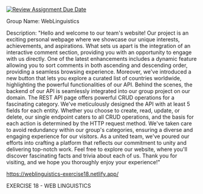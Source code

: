 [![Review Assignment Due Date](https://classroom.github.com/assets/deadline-readme-button-24ddc0f5d75046c5622901739e7c5dd533143b0c8e959d652212380cedb1ea36.svg)](https://classroom.github.com/a/sk5Li_ri)

Group Name: WebLinguistics

Description: "Hello and welcome to our team's website! Our project is an exciting personal webpage where we showcase our unique interests, achievements, and aspirations. What sets us apart is the integration of an interactive comment section, providing you with an opportunity to engage with us directly. One of the latest enhancements includes a dynamic feature allowing you to sort comments in both ascending and descending order, providing a seamless browsing experience. Moreover, we've introduced a new button that lets you explore a curated list of countries worldwide, highlighting the powerful functionalities of our API. Behind the scenes, the backend of our API is seamlessly integrated into our group project on our domain. The REST API page offers powerful CRUD operations for a fascinating category. We've meticulously designed the API with at least 5 fields for each entity. Whether you choose to create, read, update, or delete, our single endpoint caters to all CRUD operations, and the basis for each action is determined by the HTTP request method. We've taken care to avoid redundancy within our group's categories, ensuring a diverse and engaging experience for our visitors. As a united team, we've poured our efforts into crafting a platform that reflects our commitment to unity and delivering top-notch work. Feel free to explore our website, where you'll discover fascinating facts and trivia about each of us. Thank you for visiting, and we hope you thoroughly enjoy your experience!"

https://weblinguistics-exercise18.netlify.app/

EXERCISE 18 - WEB LINGUISTICS
